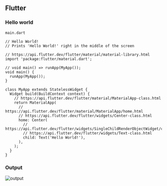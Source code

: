 ## Flutter

### Hello world

`main.dart`

```
// Hello World!
// Prints 'Hello World!' right in the middle of the screen

// https://api.flutter.dev/flutter/material/material-library.html
import 'package:flutter/material.dart';

// void main() => runApp(MyApp());
void main() {
  runApp(MyApp());
}

class MyApp extends StatelessWidget {
  Widget build(BuildContext context) {
    // https://api.flutter.dev/flutter/material/MaterialApp-class.html
    return MaterialApp(
      // https://api.flutter.dev/flutter/material/MaterialApp/home.html
      // https://api.flutter.dev/flutter/widgets/Center-class.html
      home: Center(
        // https://api.flutter.dev/flutter/widgets/SingleChildRenderObjectWidget/child.html
        // https://api.flutter.dev/flutter/widgets/Text-class.html
        child: Text('Hello World!'),
      ),
    );
  }
}
```

### Output

![output][01]

[01]: https://cdn.pilinux.workers.dev/images/HowtoCode/Flutter-Dart/51.Hello-World.png
